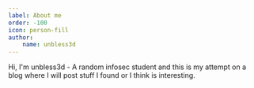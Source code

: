 ```yaml
---
label: About me
order: -100
icon: person-fill
author: 
    name: unbless3d
---
```


Hi, I'm unbless3d - A random infosec student and this is my attempt on a blog where I will post stuff I found or I think is interesting. 


